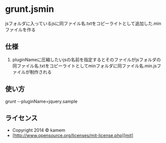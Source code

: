 grunt.jsmin
===========

jsフォルダに入っているjsに同ファイル名.txtをコピーライトとして追加した.minファイルを作る

仕様
------
1. pluginNameに圧縮したいjsの名前を指定するとそのファイルがjsフォルダの同ファイル名.txtをコピーライトとしてminフォルダに同ファイル名.min.jsファイルが制作される

使い方
------
grunt --pluginName=jquery.sample

ライセンス
----------
+ Copyright 2014 &copy; kamem
+ [http://www.opensource.org/licenses/mit-license.php][mit]

[develo.org]: http://develo.org/ "develo.org"
[MIT]: http://www.opensource.org/licenses/mit-license.php

